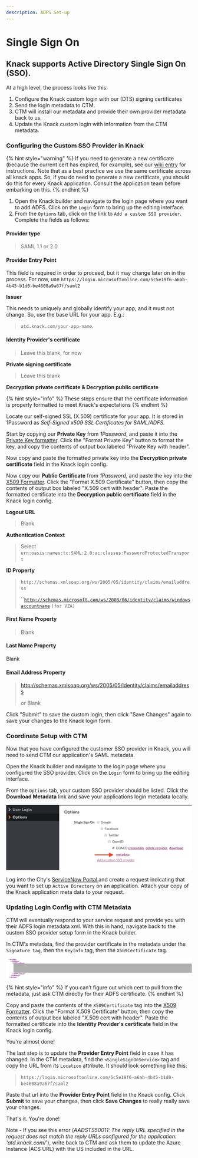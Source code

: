 ```yaml
---
description: ADFS Set-up
---
```


# Single Sign On

## Knack supports Active Directory Single Sign On \(SSO\). 

At a high level, the process looks like this:

1. Configure the Knack custom login with our \(DTS\) signing certificates
2. Send the login metadata to CTM. 
3. CTM will install our metadata and provide their own provider metadata back to us.
4. Update the Knack custom login with information from the CTM metadata.

### Configuring the Custom SSO Provider in Knack

{% hint style="warning" %}
If you need to generate a new certificate \(because the current cert has expired, for example\), see our [wiki entry](https://atd-dts.gitbook.io/atd-knack-operations/knack/single-sign-on/ssl-certificate-management) for instructions. Note that as a best practice we use the same certificate across all knack apps. So, if you do need to generate a new certificate, you should do this for every Knack application. Consult the application team before embarking on this.
{% endhint %}

1. Open the Knack builder and navigate to the login page where you want to add ADFS. Click on the `Login` form to bring up the editing interface.
2. From the `Options` tab, click on the link to `Add a custom SSO provider`. Complete the fields as follows:

#### **Provider type**

> SAML 1.1 or 2.0

#### **Provider Entry Point**

This field is required in order to proceed, but it may change later on in the process. For now, use `https://login.microsoftonline.com/5c5e19f6-a6ab-4b45-b1d0-be4608a9a67f/saml2`

**Issuer**

This needs to uniquely and globally identify your app, and it must not change. So, use the base URL for your app. E.g.:

> `atd.knack.com/your-app-name`.

#### **Identity Provider's certificate**

> Leave this blank, for now

**Private signing certificate**

> Leave this blank

**Decryption private certificate & Decryption public certificate**

{% hint style="info" %}
These steps ensure that the certificate information is properly formatted to meet Knack's expectations
{% endhint %}

Locate our self-signed SSL \(X.509\) certificate for your app. It is stored in 1Password as _Self-Signed x509 SSL Certificates for SAML/ADFS._ 

Start by copying our **Private Key** from _1Password_, and paste it into the [Private Key formatter](https://www.samltool.com/format_privatekey.php). Click the "Format Private Key" button to format the key, and copy the contents of output box labeled "Private Key with header".

Now copy and paste the formatted private key into the **Decryption private certificate** field in the Knack login config.

Now copy our **Public Certificate** from _1Password,_ and paste the key into the [X509 Formatter](https://www.samltool.com/format_x509cert.php).  Click the "Format X.509 Certificate" button, then copy the contents of output box labeled "X.509 cert with header". Paste the formatted certificate into the **Decryption public certificate** field in the Knack login config.

**Logout URL**

> Blank

**Authentication Context**

> Select `urn:oasis:names:tc:SAML:2.0:ac:classes:PasswordProtectedTransport`

**ID Property**

> `http://schemas.xmlsoap.org/ws/2005/05/identity/claims/emailaddress`
>
> \`\`[`http://schemas.microsoft.com/ws/2008/06/identity/claims/windowsaccountname`](http://schemas.microsoft.com/ws/2008/06/identity/claims/windowsaccountname) `(for VZA)`

#### First Name Property

> Blank

#### Last Name Property

Blank

#### Email Address Property

> http://schemas.xmlsoap.org/ws/2005/05/identity/claims/emailaddress
>
> or Blank

Click "Submit" to save the custom login, then click "Save Changes" again to save your changes to the Knack login form.

### Coordinate  Setup with CTM

Now that you have configured the customer SSO provider in Knack, you will need to send CTM our application's SAML metadata. 

Open the Knack builder and navigate to the login page where you configured the SSO provider. Click on the `Login` form to bring up the editing interface. 

From the `Options` tab, your custom SSO provider should be listed. Click the **Download Metadata** link and save your applications login metadata locally.

![](../../.gitbook/assets/screen-shot-2020-04-10-at-12.35.30-pm.png)

Log into the City's [ServiceNow Portal ](https://atx.service-now.com/sp) and create a request indicating that you want to set up `Active Directory` on an application. Attach your copy of the Knack application meta data to your request. 

### Updating Login Config with CTM Metadata

CTM  will eventually respond to your service request and provide you with their ADFS login metadata xml.  With this in hand, navigate back to the custom SSO provider setup form in the Knack builder.

In CTM's metadata, find the provider certificate in the metadata under the `Signature tag`, then the `KeyInfo` tag, then the `X509Certificate` tag. 

![](../../.gitbook/assets/x509_cert.png)

{% hint style="info" %}
If you can’t figure out which cert to pull from the metadata, just ask CTM directly for their ADFS certificate.
{% endhint %}

Copy and paste the contents of the `X509Certificate` tag into the [X509 Formatter](https://www.samltool.com/format_x509cert.php). Click the "Format X.509 Certificate" button, then copy the contents of output box labeled "X.509 cert with header". Paste the formatted certificate into the **Identity Provider's certificate** field in the Knack login config.

You're almost done! 

The last step is to update the **Provider Entry Point** field in case it has changed. In the CTM metadata, find the `<SingleSignOnService>` tag and copy the  URL from its `Location` attribute. It should look something like this: 

> `https://login.microsoftonline.com/5c5e19f6-a6ab-4b45-b1d0-be4608a9a67f/saml2`

Paste that url into the **Provider Entry Point** field in the Knack config. Click **Submit** to save your changes, then click **Save Changes** to really really save your changes.

That's it. You're done!

Note - If you see this error \(_AADSTS50011: The reply URL specified in the request does not match the reply URLs configured for the application: 'atd.knack.com/_'\), write back to CTM and ask them to update the Azure Instance \(ACS URL\) with the US included in the URL.

